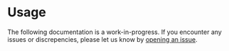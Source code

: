 # Usage

The following documentation is a work-in-progress.
If you encounter any issues or discrepencies, please
let us know by [opening an issue](https://github.com/bhklab/med-imagetools/issues).
